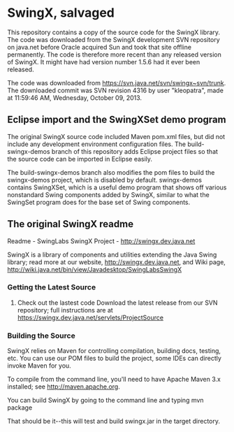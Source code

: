 # SwingX, salvaged

This repository contains a copy of the source code for the SwingX library. The code was downloaded
from the SwingX development SVN repository on java.net before Oracle acquired Sun and took that site
offline permanently. The code is therefore more recent than any released version of SwingX. It might
have had version number 1.5.6 had it ever been released.

The code was downloaded from https://svn.java.net/svn/swingx~svn/trunk. The downloaded commit was
SVN revision 4316 by user "kleopatra", made at 11:59:46 AM, Wednesday, October 09, 2013.

## Eclipse import and the SwingXSet demo program

The original SwingX source code included Maven pom.xml files, but did not include any development
environment configuration files. The build-swingx-demos branch of this repository adds Eclipse
project files so that the source code can be imported in Eclipse easily.

The build-swingx-demos branch also modifies the pom files to build the swingx-demos project, which
is disabled by default. swingx-demos contains SwingXSet, which is a useful demo program that shows
off various nonstandard Swing components added by SwingX, similar to what the SwingSet program does
for the base set of Swing components.

## The original SwingX readme

Readme - SwingLabs SwingX Project - http://swingx.dev.java.net


SwingX is a library of components and utilities extending the Java Swing library; read more at our website, 
http://swingx.dev.java.net, and Wiki page, http://wiki.java.net/bin/view/Javadesktop/SwingLabsSwingX


### Getting the Latest Source

1) Check out the lastest code
Download the latest release from our SVN repository; full instructions are at
https://swingx.dev.java.net/servlets/ProjectSource

### Building the Source

SwingX relies on Maven for controlling compilation, building docs, testing, etc. You can use our POM files to build the project, some IDEs can directly invoke Maven for you.

To compile from the command line, you'll need to have Apache Maven 3.x installed; see http://maven.apache.org. 

You can build SwingX by going to the command line and typing
mvn package

That should be it--this will test and build swingx.jar in the target directory. 
